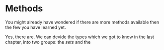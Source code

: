 # Methods

You might already have wondered if there are more methods available then the few you have learned yet.

Yes, there are. We can devide the types which we got to know in the last chapter, into two groups: the _sets_ and the 



